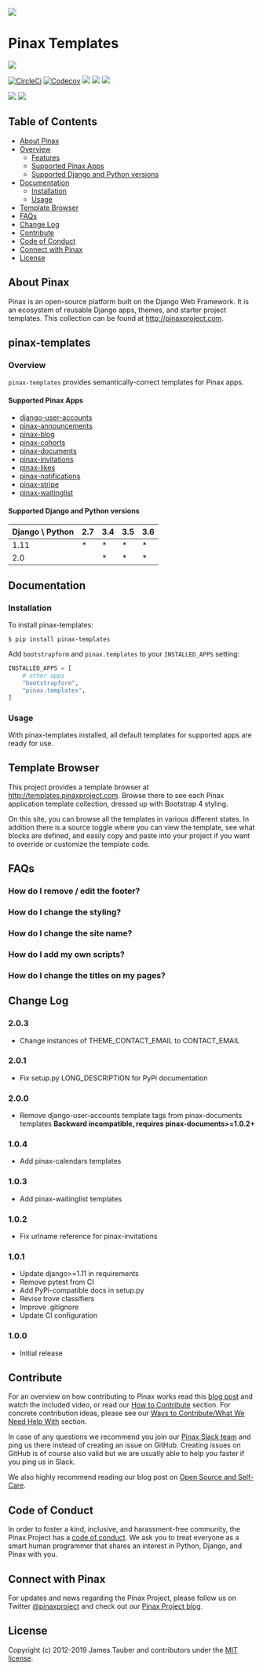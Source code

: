 ![](http://pinaxproject.com/pinax-design/patches/pinax-templates.svg)

# Pinax Templates

[![](https://img.shields.io/pypi/v/pinax-templates.svg)](https://pypi.python.org/pypi/pinax-templates/)

[![CircleCi](https://img.shields.io/circleci/project/github/pinax/pinax-templates.svg)](https://circleci.com/gh/pinax/pinax-templates)
[![Codecov](https://img.shields.io/codecov/c/github/pinax/pinax-templates.svg)](https://codecov.io/gh/pinax/pinax-templates)
[![](https://img.shields.io/github/contributors/pinax/pinax-templates.svg)](https://github.com/pinax/pinax-templates/graphs/contributors)
[![](https://img.shields.io/github/issues-pr/pinax/pinax-templates.svg)](https://github.com/pinax/pinax-templates/pulls)
[![](https://img.shields.io/github/issues-pr-closed/pinax/pinax-templates.svg)](https://github.com/pinax/pinax-templates/pulls?q=is%3Apr+is%3Aclosed)

[![](http://slack.pinaxproject.com/badge.svg)](http://slack.pinaxproject.com/)
[![](https://img.shields.io/badge/license-MIT-blue.svg)](https://opensource.org/licenses/MIT)

## Table of Contents

* [About Pinax](#about-pinax)
* [Overview](#overview)
  * [Features](#features)
  * [Supported Pinax Apps](supported-pinax-apps)
  * [Supported Django and Python versions](#supported-django-and-python-versions)
* [Documentation](#documentation)
  * [Installation](#installation)
  * [Usage](#usage)
* [Template Browser](#template-browser)
* [FAQs](#faqs)
* [Change Log](#change-log)
* [Contribute](#contribute)
* [Code of Conduct](#code-of-conduct)
* [Connect with Pinax](#connect-with-pinax)
* [License](#license)

## About Pinax

Pinax is an open-source platform built on the Django Web Framework. It is an ecosystem of reusable
Django apps, themes, and starter project templates. This collection can be found at http://pinaxproject.com.

## pinax-templates

### Overview

`pinax-templates` provides semantically-correct templates for Pinax apps.

#### Supported Pinax Apps

* [django-user-accounts](https://github.com/pinax/django-user-accounts)
* [pinax-announcements](https://github.com/pinax/pinax-announcements)
* [pinax-blog](https://github.com/pinax/pinax-blog)
* [pinax-cohorts](https://github.com/pinax/pinax-cohorts)
* [pinax-documents](https://github.com/pinax/pinax-documents)
* [pinax-invitations](https://github.com/pinax/pinax-invitations)
* [pinax-likes](https://github.com/pinax/pinax-likes)
* [pinax-notifications](https://github.com/pinax/pinax-notifications)
* [pinax-stripe](https://github.com/pinax/pinax-stripe)
* [pinax-waitinglist](https://github.com/pinax/pinax-waitinglist)

#### Supported Django and Python versions

Django \ Python | 2.7 | 3.4 | 3.5 | 3.6
--------------- | --- | --- | --- | ---
1.11 |  *  |  *  |  *  |  *  
2.0  |     |  *  |  *  |  *


## Documentation

### Installation

To install pinax-templates:

```shell
$ pip install pinax-templates
```

Add `bootstrapform` and `pinax.templates` to your `INSTALLED_APPS` setting:

```python
INSTALLED_APPS = [
    # other apps
    "bootstrapform",
    "pinax.templates",
]
```


### Usage

With pinax-templates installed, all default templates for supported apps are ready for use.

## Template Browser

This project provides a template browser at http://templates.pinaxproject.com.
Browse there to see each Pinax application template collection, dressed up with Bootstrap 4 styling.

On this site, you can browse all the templates in various different states. In
addition there is a source toggle where you can view the template, see what blocks
are defined, and easily copy and paste into your project if you want to override
or customize the template code.

## FAQs

### How do I remove / edit the footer?

### How do I change the styling?

### How do I change the site name?

### How do I add my own scripts?

### How do I change the titles on my pages?


## Change Log

### 2.0.3

* Change instances of THEME_CONTACT_EMAIL to CONTACT_EMAIL

### 2.0.1

* Fix setup.py LONG_DESCRIPTION for PyPi documentation

### 2.0.0

* Remove django-user-accounts template tags from pinax-documents templates **Backward incompatible, requires pinax-documents>=1.0.2+**

### 1.0.4

* Add pinax-calendars templates

### 1.0.3

* Add pinax-waitinglist templates

### 1.0.2

* Fix urlname reference for pinax-invitations

### 1.0.1

* Update django>=1.11 in requirements
* Remove pytest from CI
* Add PyPi-compatible docs in setup.py
* Revise trove classifiers
* Improve .gitignore
* Update CI configuration

### 1.0.0

* Initial release


## Contribute

For an overview on how contributing to Pinax works read this [blog post](http://blog.pinaxproject.com/2016/02/26/recap-february-pinax-hangout/)
and watch the included video, or read our [How to Contribute](http://pinaxproject.com/pinax/how_to_contribute/) section.
For concrete contribution ideas, please see our
[Ways to Contribute/What We Need Help With](http://pinaxproject.com/pinax/ways_to_contribute/) section.

In case of any questions we recommend you join our [Pinax Slack team](http://slack.pinaxproject.com)
and ping us there instead of creating an issue on GitHub. Creating issues on GitHub is of course
also valid but we are usually able to help you faster if you ping us in Slack.

We also highly recommend reading our blog post on [Open Source and Self-Care](http://blog.pinaxproject.com/2016/01/19/open-source-and-self-care/).


## Code of Conduct

In order to foster a kind, inclusive, and harassment-free community, the Pinax Project
has a [code of conduct](http://pinaxproject.com/pinax/code_of_conduct/).
We ask you to treat everyone as a smart human programmer that shares an interest in Python, Django, and Pinax with you.


## Connect with Pinax

For updates and news regarding the Pinax Project, please follow us on Twitter [@pinaxproject](https://twitter.com/pinaxproject)
and check out our [Pinax Project blog](http://blog.pinaxproject.com).


## License

Copyright (c) 2012-2019 James Tauber and contributors under the [MIT license](https://opensource.org/licenses/MIT).
